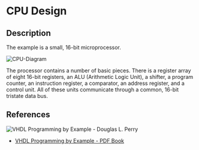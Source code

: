 # CPU Design

## Description

The example is a small, 16-bit microprocessor.

<picture>
  <source media="(prefers-color-scheme: dark)" srcset="https://github.com/moazmohamed20/CPU-VHDL/assets/48488390/35adec20-cc8b-401c-a21a-c94c987950b8">
  <source media="(prefers-color-scheme: light)" srcset="https://github.com/moazmohamed20/CPU-VHDL/assets/48488390/f603bc39-0981-497d-a752-2975a6cf4924">
  <img alt="CPU-Diagram" src="https://github.com/moazmohamed20/CPU-VHDL/assets/48488390/35adec20-cc8b-401c-a21a-c94c987950b8" title="CPU-Diagram">
</picture>

The processor contains a number of basic pieces. There is a register
array of eight 16-bit registers, an ALU (Arithmetic Logic Unit), a shifter,
a program counter, an instruction register, a comparator, an address register, and a control unit. All of these units communicate through a common, 16-bit tristate data bus.

## References

![VHDL Programming by Example - Douglas L. Perry](https://github.com/moazmohamed20/CPU-VHDL/assets/48488390/1786dc7b-a482-4f44-a3fd-9339f7fe5be9 "VHDL Programming by Example - Douglas L. Perry")

- [VHDL Programming by Example - PDF Book](https://github.com/moazmohamed20/CPU-VHDL/files/14318779/VHDL.Programming.by.Example.pdf)
